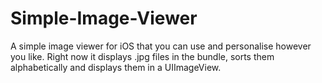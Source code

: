 # Simple-Image-Viewer
A simple image viewer for iOS that you can use and personalise however you like. Right now it displays .jpg files in the bundle, sorts them alphabetically and displays them in a UIImageView.
